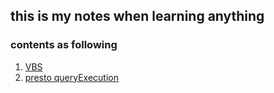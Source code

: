 ## this is my notes when learning anything

### contents as following

1. [VBS](vbs)
2. [presto queryExecution](presto_queryexecution)
